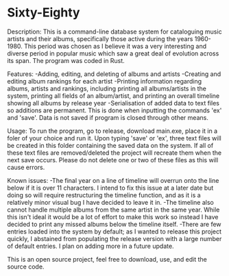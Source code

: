 # Sixty-Eighty

Description:
This is a command-line database system for cataloguing music artists and their albums, specifically those active during the years 1960-1980. This period was chosen as I believe it was a very interesting and diverse period in popular music which saw a great deal of evolution across its span. The program was coded in Rust.

Features:
-Adding, editing, and deleting of albums and artists
-Creating and editing album rankings for each artist
-Printing information regarding albums, artists and rankings, including printing all albums/artists in the system, printing all fields of an album/artist, and printing an overall timeline showing all albums by release year
-Serialisation of added data to text files so additions are permanent. This is done when inputting the commands 'ex' and 'save'. Data is not saved if program is closed through other means.

Usage:
To run the program, go to release, download main.exe, place it in a foler of your choice and run it. Upon typing 'save' or 'ex', three text files will be created in this folder containing the saved data on the system. If all of these text files are removed/deleted the project will recreate them when the next save occurs. Please do not delete one or two of these files as this will cause errors.

Known issues:
-The final year on a line of timeline will overrun onto the line below if it is over 11 characters. I intend to fix this issue at a later date but doing so will require restructuring the timeline function, and as it is a relatively minor visual bug I have decided to leave it in.
-The timeline also cannot handle multiple albums from the same artist in the same year. While this isn't ideal it would be a lot of effort to make this work so instead I have decided to print any missed albums below the timeline itself.
-There are few entries loaded into the system by default; as I wanted to release this project quickly, I abstained from populating the release version with a large number of default entries. I plan on adding more in a future update.

This is an open source project, feel free to download, use, and edit the source code.

